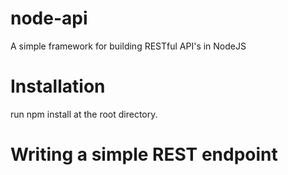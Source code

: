 # node-api

A simple framework for building RESTful API's in NodeJS

# Installation

run npm install at the root directory.

# Writing a simple REST endpoint

